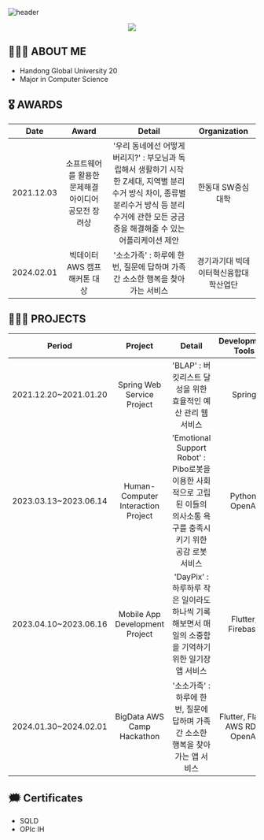 ![header](https://capsule-render.vercel.app/api?type=waving&color=FF6384&height=300&section=header&text=Yewon%20Kim✨&fontSize=90) 

<div align=center>
	<img class="img" src="https://hits.seeyoufarm.com/api/count/incr/badge.svg?url=https%3A%2F%2Fgithub.com%2Fnoweymik&count_bg=%23F5CCFF&title_bg=%23000000&icon=github.svg&icon_color=%23E7E7E7&title=Github&edge_flat=false" />
</div>
 
## 🙋🏻‍♀️ ABOUT ME
- Handong Global University 20 
- Major in Computer Science 


<!-- </div>
<div>
 <img src="https://github-readme-stats.vercel.app/api?username=noweymik&show_icons=true&theme=radical&count_private=true&hide_border=true" align="left" style="width: 53%" /> 
 <img src="https://github-readme-stats.vercel.app/api/top-langs/?username=noweymik&exclude_repo=merge_game&layout=compact&theme=radical" style="width: 42%"/> 
</div> -->

## 🎖️ AWARDS
	
|**Date**|**Award**|**Detail**|**Organization**|
|:---:|:---:|:---:|:---:|
|2021.12.03|소프트웨어를 활용한 문제해결 아이디어 공모전 장려상|'우리 동네에선 어떻게 버리지?' : 부모님과 독립해서 생활하기 시작한 Z세대, 지역별 분리수거 방식 차이, 종류별 분리수거 방식 등 분리수거에 관한 모든 궁금증을 해결해줄 수 있는 어플리케이션 제안|한동대 SW중심대학|
|2024.02.01|빅데이터 AWS 캠프 해커톤 대상|'소소가족' : 하루에 한 번, 질문에 답하며 가족 간 소소한 행복을 찾아가는 서비스|경기과기대 빅데이터혁신융합대학산업단|


## 👩🏻‍💻 PROJECTS
|**Period**|**Project**|**Detail**|**Development Tools**|**Link**|
|:---:|:---:|:---:|:---:|:---:|
|2021.12.20~2021.01.20|Spring Web Service Project|'BLAP' : 버킷리스트 달성을 위한 효율적인 예산 관리 웹 서비스|Spring|[BLAP 웹서비스](https://github.com/noweymik/BLAP)|
|2023.03.13~2023.06.14|Human-Computer Interaction Project|'Emotional Support Robot' : Pibo로봇을 이용한 사회적으로 고립된 이들의 의사소통 욕구를 충족시키기 위한 공감 로봇 서비스|Python, OpenAI|[Emotional Support Robot](https://github.com/noweymik/HCI_PiboRobot)|
|2023.04.10~2023.06.16|Mobile App Development Project|'DayPix' : 하루하루 작은 일이라도 하나씩 기록해보면서 매일의 소중함을 기억하기 위한 일기장 앱 서비스|Flutter, Firebase|[DayPix 앱](https://github.com/noweymik/DayPix)|
|2024.01.30~2024.02.01|BigData AWS Camp Hackathon|'소소가족' : 하루에 한 번, 질문에 답하며 가족 간 소소한 행복을 찾아가는 앱 서비스|Flutter, Flask, AWS RDS, OpenAI|[소소가족 앱](https://github.com/noweymik/soso_family)|

## 🗯️ Certificates

+ SQLD
+ OPIc IH
<br>

<!--## 💋 CONTACTS
<a href="https://www.instagram.com/noweymik._/"><img src="https://img.shields.io/badge/noweymik-E4405F?style=flat-square&logo=Instagram&logoColor=white"/></a> <img src="https://img.shields.io/badge/noweymik01@gmail.com-EA4335?style=flat-square&logo=Gmail&logoColor=white"/>--!>
